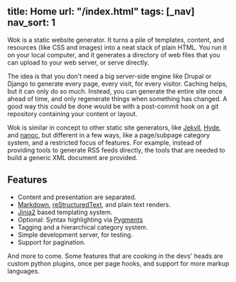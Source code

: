 title: Home
url: "/index.html"
tags: [_nav]
nav_sort: 1
---
Wok is a static website generator. It turns a pile of templates,
content, and resources (like CSS and images) into a neat stack of plain
HTML. You run it on your local computer, and it generates a directory of
web files that you can upload to your web server, or serve directly.

The idea is that you don't need a big server-side engine like Drupal or
Django to generate every page, every visit, for every visitor. Caching
helps, but it can only do so much. Instead, you can generate the entire
site once ahead of time, and only regenerate things when something has
changed. A good way this could be done would be with a post-commit hook
on a git repository containing your content or layout.

Wok is similar in concept to other static site generators, like
[Jekyll][], [Hyde][], and [nanoc][], but different in a few ways, like
a page/subpage category system, and a restricted focus of features. For
example, instead of providing tools to generate RSS feeds directly, the
tools that are needed to build a generic XML document are provided.

[jekyll]: https://github.com/mojombo/jekyll
[hyde]: https://github.com/lakshmivyas/hyde
[nanoc]: http://nanoc.stoneship.org/

Features
--------

-   Content and presentation are separated.
-   [Markdown][mkd], [reStructuredText][rst], and plain text renders.
-   [Jinja2][] based templating system.
-   Optional: Syntax highlighting via [Pygments][]
-   Tagging and a hierarchical category system.
-   Simple development server, for testing.
-   Support for pagination.

And more to come. Some features that are cooking in the devs' heads are
custom python plugins, once per page hooks, and support for more markup
languages.

[jinja2]: http://jinja.pocoo.org
[mkd]: http://daringfireball.net/projects/markdown/
[rst]: http://docutils.sourceforge.net/rst.html
[pygments]: http://pygments.org/
